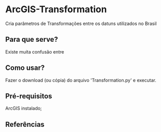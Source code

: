 # ArcGIS-Transformation
Cria parâmetros de Transformações entre os datuns utilizados no Brasil

## Para que serve?
Existe muita confusão entre 

## Como usar?
Fazer o download (ou cópia) do arquivo 'Transformation.py' e executar.

## Pré-requisitos
ArcGIS instalado;

## Referências
